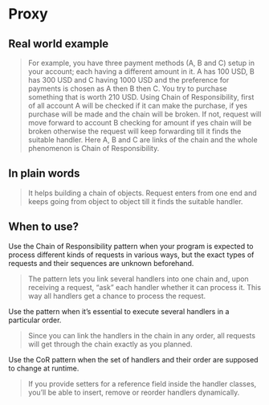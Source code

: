 # Proxy

## Real world example

> For example, you have three payment methods (A, B and C) setup in your account; each having a different amount in it. A has 100 USD, B has 300 USD and C having 1000 USD and the preference for payments is chosen as A then B then C. You try to purchase something that is worth 210 USD. Using Chain of Responsibility, first of all account A will be checked if it can make the purchase, if yes purchase will be made and the chain will be broken. If not, request will move forward to account B checking for amount if yes chain will be broken otherwise the request will keep forwarding till it finds the suitable handler. Here A, B and C are links of the chain and the whole phenomenon is Chain of Responsibility.

## In plain words

> It helps building a chain of objects. Request enters from one end and keeps going from object to object till it finds the suitable handler.

## When to use?

Use the Chain of Responsibility pattern when your program is expected to process different kinds of requests in various ways, but the exact types of requests and their sequences are unknown beforehand.

> The pattern lets you link several handlers into one chain and, upon receiving a request, “ask” each handler whether it can process it. This way all handlers get a chance to process the request.

Use the pattern when it’s essential to execute several handlers in a particular order.

> Since you can link the handlers in the chain in any order, all requests will get through the chain exactly as you planned.

Use the CoR pattern when the set of handlers and their order are supposed to change at runtime.

> If you provide setters for a reference field inside the handler classes, you’ll be able to insert, remove or reorder handlers dynamically.